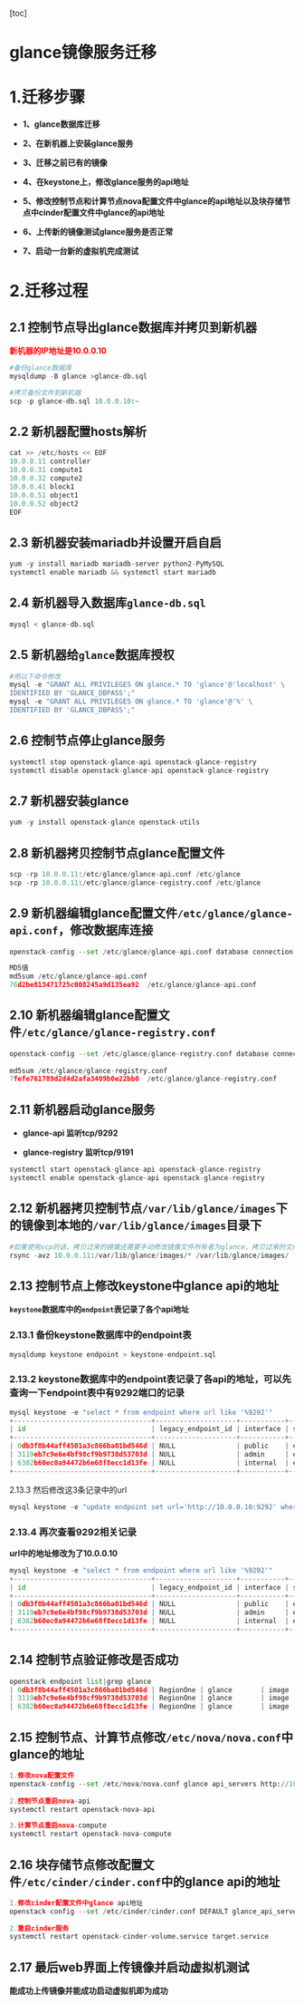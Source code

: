 [toc]



# glance镜像服务迁移

# 1.迁移步骤

- **1、glance数据库迁移**

- **2、在新机器上安装glance服务**

- **3、迁移之前已有的镜像**

- **4、在keystone上，修改glance服务的api地址**

- **5、修改控制节点和计算节点nova配置文件中glance的api地址以及块存储节点中cinder配置文件中glance的api地址**

- **6、上传新的镜像测试glance服务是否正常**

- **7、启动一台新的虚拟机完成测试** 



# 2.迁移过程

## 2.1 控制节点导出glance数据库并拷贝到新机器

**<span style=color:red>新机器的IP地址是10.0.0.10</span>**

```python
#备份glance数据库
mysqldump -B glance >glance-db.sql

#拷贝备份文件到新机器
scp -p glance-db.sql 10.0.0.10:~
```



## 2.2 新机器配置hosts解析

```python
cat >> /etc/hosts << EOF
10.0.0.11 controller
10.0.0.31 compute1
10.0.0.32 compute2
10.0.0.41 block1
10.0.0.51 object1
10.0.0.52 object2
EOF
```



## 2.3 新机器安装mariadb并设置开启自启

```python
yum -y install mariadb mariadb-server python2-PyMySQL
systemctl enable mariadb && systemctl start mariadb
```



## 2.4 新机器导入数据库`glance-db.sql`

```python
mysql < glance-db.sql
```



## 2.5 新机器给`glance`数据库授权

```python
#用以下命令修改
mysql -e "GRANT ALL PRIVILEGES ON glance.* TO 'glance'@'localhost' \
IDENTIFIED BY 'GLANCE_DBPASS';"
mysql -e "GRANT ALL PRIVILEGES ON glance.* TO 'glance'@'%' \
IDENTIFIED BY 'GLANCE_DBPASS';"
```



## 2.6 控制节点停止glance服务

```python
systemctl stop openstack-glance-api openstack-glance-registry
systemctl disable openstack-glance-api openstack-glance-registry
```



## 2.7 新机器安装glance

```python
yum -y install openstack-glance openstack-utils
```



## 2.8 新机器拷贝控制节点glance配置文件

```python
scp -rp 10.0.0.11:/etc/glance/glance-api.conf /etc/glance
scp -rp 10.0.0.11:/etc/glance/glance-registry.conf /etc/glance
```



## 2.9 新机器编辑glance配置文件`/etc/glance/glance-api.conf`，修改数据库连接

```python
openstack-config --set /etc/glance/glance-api.conf database connection mysql+pymysql://glance:GLANCE_DBPASS@localhost/glance   

MD5值
md5sum /etc/glance/glance-api.conf
76d2be813471725c008245a9d135ea92  /etc/glance/glance-api.conf
```



## 2.10 新机器编辑glance配置文件`/etc/glance/glance-registry.conf`

```python
openstack-config --set /etc/glance/glance-registry.conf database connection mysql+pymysql://glance:GLANCE_DBPASS@localhost/glance
 
md5sum /etc/glance/glance-registry.conf
7fefe761789d2d4d2afa3409b0e22bb0  /etc/glance/glance-registry.conf
```



## 2.11 新机器启动glance服务

- **glance-api 监听tcp/9292**

- **glance-registry 监听tcp/9191**

```python
systemctl start openstack-glance-api openstack-glance-registry
systemctl enable openstack-glance-api openstack-glance-registry
```



## 2.12 新机器拷贝控制节点`/var/lib/glance/images`下的镜像到本地的`/var/lib/glance/images`目录下

```python
#如果使用scp的话，拷贝过来的镜像还需要手动修改镜像文件所有者为glance，拷贝过来的文件默认所有者是root
rsync -avz 10.0.0.11:/var/lib/glance/images/* /var/lib/glance/images/
```



## 2.13 控制节点上修改keystone中glance api的地址

**`keystone`数据库中的`endpoint`表记录了各个api地址**

### 2.13.1 备份keystone数据库中的endpoint表

```python
mysqldump keystone endpoint > keystone-endpoint.sql
```



### 2.13.2 keystone数据库中的endpoint表记录了各api的地址，可以先查询一下endpoint表中有9292端口的记录

```python
mysql keystone -e "select * from endpoint where url like '%9292'"
+----------------------------------+--------------------+-----------+----------------------------------+------------------------+-------+---------+-----------+
| id                               | legacy_endpoint_id | interface | service_id                       | url                    | extra | enabled | region_id |
+----------------------------------+--------------------+-----------+----------------------------------+------------------------+-------+---------+-----------+
| 0db3f8b44aff4501a3c866ba01bd546d | NULL               | public    | eb33b46815ba43a982fc39a9737efa7f | http://controller:9292 | {}    |       1 | RegionOne |
| 3119eb7c9e6e4bf98cf9b9738d53703d | NULL               | admin     | eb33b46815ba43a982fc39a9737efa7f | http://controller:9292 | {}    |       1 | RegionOne |
| 6382b60ec0a94472b6e68f8ecc1d13fe | NULL               | internal  | eb33b46815ba43a982fc39a9737efa7f | http://controller:9292 | {}    |       1 | RegionOne |
+----------------------------------+--------------------+-----------+----------------------------------+------------------------+-------+---------+-----------+
```



2.13.3 然后修改这3条记录中的url

```python
mysql keystone -e "update endpoint set url='http://10.0.0.10:9292' where url like '%9292'"
```



### 2.13.4 再次查看9292相关记录

**url中的地址修改为了10.0.0.10**

```python
mysql keystone -e "select * from endpoint where url like '%9292'"
+----------------------------------+--------------------+-----------+----------------------------------+-----------------------+-------+---------+-----------+
| id                               | legacy_endpoint_id | interface | service_id                       | url                   | extra | enabled | region_id |
+----------------------------------+--------------------+-----------+----------------------------------+-----------------------+-------+---------+-----------+
| 0db3f8b44aff4501a3c866ba01bd546d | NULL               | public    | eb33b46815ba43a982fc39a9737efa7f | http://10.0.0.10:9292 | {}    |       1 | RegionOne |
| 3119eb7c9e6e4bf98cf9b9738d53703d | NULL               | admin     | eb33b46815ba43a982fc39a9737efa7f | http://10.0.0.10:9292 | {}    |       1 | RegionOne |
| 6382b60ec0a94472b6e68f8ecc1d13fe | NULL               | internal  | eb33b46815ba43a982fc39a9737efa7f | http://10.0.0.10:9292 | {}    |       1 | RegionOne |
+----------------------------------+--------------------+-----------+----------------------------------+-----------------------+-------+---------+-----------+
```





## 2.14 控制节点验证修改是否成功

```python
openstack endpoint list|grep glance
| 0db3f8b44aff4501a3c866ba01bd546d | RegionOne | glance       | image        | True    | public    | http://10.0.0.10:9292                         |
| 3119eb7c9e6e4bf98cf9b9738d53703d | RegionOne | glance       | image        | True    | admin     | http://10.0.0.10:9292                         |
| 6382b60ec0a94472b6e68f8ecc1d13fe | RegionOne | glance       | image        | True    | internal  | http://10.0.0.10:9292 
```



## 2.15 控制节点、计算节点修改`/etc/nova/nova.conf`中glance的地址

```python
1.修改nova配置文件
openstack-config --set /etc/nova/nova.conf glance api_servers http://10.0.0.10:9292
    
2.控制节点重启nova-api
systemctl restart openstack-nova-api 

3.计算节点重启nova-compute
systemctl restart openstack-nova-compute
```



## 2.16 块存储节点修改配置文件`/etc/cinder/cinder.conf`中的glance api的地址

```python
1.修改cinder配置文件中glance api地址
openstack-config --set /etc/cinder/cinder.conf DEFAULT glance_api_servers http://10.0.0.10:9292
  
2.重启cinder服务  
systemctl restart openstack-cinder-volume.service target.service    
```





## 2.17 最后web界面上传镜像并启动虚拟机测试

**能成功上传镜像并能成功启动虚拟机即为成功**
